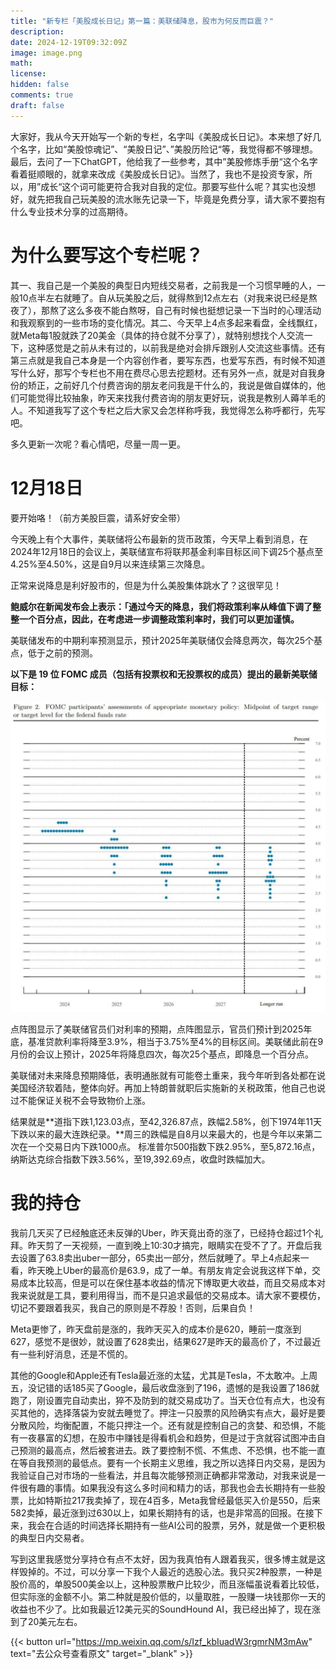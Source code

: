 ```yaml
---
title: "新专栏「美股成长日记」第一篇：美联储降息，股市为何反而巨震？"
description: 
date: 2024-12-19T09:32:09Z
image: image.png
math: 
license: 
hidden: false
comments: true
draft: false
---
```


大家好，我从今天开始写一个新的专栏，名字叫《美股成长日记》。本来想了好几个名字，比如“美股惊魂记”、“美股日记”、”美股历险记“等，我觉得都不够理想。最后，去问了一下ChatGPT，他给我了一些参考，其中”美股修炼手册“这个名字看着挺顺眼的，就拿来改成《美股成长日记》。当然了，我也不是投资专家，所以，用”成长“这个词可能更符合我对自我的定位。那要写些什么呢？其实也没想好，就先把我自己玩美股的流水账先记录一下，毕竟是免费分享，请大家不要抱有什么专业技术分享的过高期待。

# 为什么要写这个专栏呢？

其一、我自己是一个美股的典型日内短线交易者，之前我是一个习惯早睡的人，一般10点半左右就睡了。自从玩美股之后，就得熬到12点左右（对我来说已经是熬夜了），那熬了这么多夜不能白熬呀，自己有时候也挺想记录一下当时的心理活动和我观察到的一些市场的变化情况。其二、今天早上4点多起来看盘，全线飘红，就Meta每1股就跌了20美金（具体的持仓就不分享了），就特别想找个人交流一下，这种感觉是之前从未有过的，以前我是绝对会排斥跟别人交流这些事情。还有第三点就是我自己本身是一个内容创作者，要写东西，也爱写东西，有时候不知道写什么好，那写个专栏也不用在费尽心思去挖题材。还有另外一点，就是对自我身份的矫正，之前好几个付费咨询的朋友老问我是干什么的，我说是做自媒体的，他们可能觉得比较抽象，昨天来找我付费咨询的朋友更好玩，说我是教别人薅羊毛的人。不知道我写了这个专栏之后大家又会怎样称呼我，我觉得怎么称呼都行，先写吧。

多久更新一次呢？看心情吧，尽量一周一更。

# 12月18日

要开始咯！（前方美股巨震，请系好安全带）

今天晚上有个大事件，美联储将公布最新的货币政策，今天早上看到消息，在2024年12月18日的会议上，美联储宣布将联邦基金利率目标区间下调25个基点至4.25%至4.50%，这是自9月以来连续第三次降息。

正常来说降息是利好股市的，但是为什么美股集体跳水了？这很罕见！

**鲍威尔在新闻发布会上表示：「通过今天的降息，我们将政策利率从峰值下调了整整一个百分点，因此，在考虑进一步调整政策利率时，我们可以更加谨慎。**

美联储发布的中期利率预测显示，预计2025年美联储仅会降息两次，每次25个基点，低于之前的预测。

**以下是 19 位 FOMC 成员（包括有投票权和无投票权的成员）提出的最新美联储目标：**

![alt text](image-1.png)

点阵图显示了美联储官员们对利率的预期，点阵图显示，官员们预计到2025年底，基准贷款利率将降至3.9%，相当于3.75%至4%的目标区间。美联储此前在9月份的会议上预计，2025年将降息四次，每次25个基点，即降息一个百分点。

美联储对未来降息预期降低，表明通胀就有可能卷土重来，我今年听到各处都在说美国经济软着陆，整体向好。再加上特朗普就职后实施新的关税政策，他自己也说过不能保证关税不会导致物价上涨。

结果就是**道指下跌1,123.03点，至42,326.87点，跌幅2.58%，创下1974年11天下跌以来的最大连跌纪录。**周三的跌幅是自8月以来最大的，也是今年以来第二次在一个交易日内下跌1000点。 标准普尔500指数下跌2.95%，至5,872.16点，纳斯达克综合指数下跌3.56%，至19,392.69点，收盘时跌幅加大。

# 我的持仓

我前几天买了已经触底还未反弹的Uber，昨天竟出奇的涨了，已经持仓超过1个礼拜。昨天剪了一天视频，一直到晚上10:30才搞完，眼睛实在受不了了。开盘后我去设置了63.8卖出uber一部分，65卖出一部分，然后就睡了。早上4点起来一看，昨天晚上Uber的最高价是63.9，成了一单。有朋友肯定会说我这样下单，交易成本比较高，但是可以在保住基本收益的情况下博取更大收益，而且交易成本对我来说就是工具，要利用得当，而不是只追求最低的交易成本。请大家不要模仿，切记不要跟着我买，我自己的原则是不荐股！否则，后果自负！

Meta更惨了，昨天盘前是涨的，我昨天买入的成本价是620，睡前一度涨到627，感觉不是很妙，就设置了628卖出，结果627是昨天的最高价了，不过最近有一些利好消息，还是不慌的。

其他的Google和Apple还有Tesla最近涨的太猛，尤其是Tesla，不太敢冲。上周五，没记错的话185买了Google，最后收盘涨到了196，遗憾的是我设置了186就跑了，刚设置完自动卖出，猝不及防到的就交易成功了。当天仓位有点大，也没有买其他的，选择落袋为安就去睡觉了。押注一只股票的风险确实有点大，最好是要分散风险，均衡配置，不能只押注一个。还有就是控制自己的贪婪、和恐惧，不能有一夜暴富的幻想，在股市中赚钱是得看机会和趋势，但是过于贪就容试图冲击自己预测的最高点，然后被套进去。跌了要控制不慌、不焦虑、不恐惧，也不能一直在等自我预测的最低点。要有一个长期主义思维，我之所以选择日内交易，是因为我验证自己对市场的一些看法，并且每次能够预测正确都非常激动，对我来说是一件很有趣的事情。如果我没有这么多时间和精力的话，那我也会去长期持有一些股票，比如特斯拉217我卖掉了，现在4百多，Meta我曾经最低买入价是550，后来582卖掉，最近涨到过630以上，如果长期持有的话，也是非常高的回报。在接下来，我会在合适的时间选择长期持有一些AI公司的股票，另外，就是做一个更积极的典型日内交易者。

写到这里我感觉分享持仓有点不太好，因为我真怕有人跟着我买，很多博主就是这样毁掉的。不过，可以分享一下我个人最近的选股心法。我只买2种股票，一种是股价高的，单股500美金以上，这种股票散户比较少，而且涨幅虽说看着比较低，但实际涨的金额不小。第二种就是股价低的，以量取胜，一股赚一块钱那你一天的收益也不少了。比如我最近12美元买的SoundHound AI，我已经出掉了，现在涨到了20美元左右。

{{< button url="<https://mp.weixin.qq.com/s/Izf_kbIuadW3rgmrNM3mAw>" text="去公众号查看原文" target="_blank" >}}

